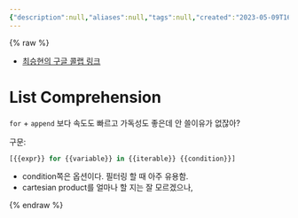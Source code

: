 ```yaml
---
{"description":null,"aliases":null,"tags":null,"created":"2023-05-09T16:37:46","updated":"2023-07-15T21:30:22","title":"20230509 estsoft - python - list comprehension, random, try except else, builtin functions, args and kwargs, lambda","dg-publish":true,"permalink":"/docs/20230509 estsoft - python - list comprehension, random, try except else, builtin functions, args and kwargs, lambda/","dgPassFrontmatter":true}
---
```


{% raw %}

- [최승현의 구글 콜랩 링크](https://colab.research.google.com/drive/1gxoD01mjta80MkTOlrei1BHSUI0_k9-R#scrollTo=V6GhAqHXUW0h&line=9&uniqifier=1)

# List Comprehension

`for` + `append` 보다 속도도 빠르고 가독성도 좋은데 안 쓸이유가 없잖아?

구문:

```python
[{{expr}} for {{variable}} in {{iterable}} {{condition}}]
```

- condition쪽은 옵션이다. 필터링 할 때 아주 유용함.
- cartesian product를 얼마나 할 지는 잘 모르겠으나, 


{% endraw %}
